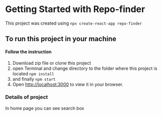 # Getting Started with Repo-finder

This project was created using
`npx create-react-app repo-finder`

## To run this project in your machine

#### Follow the instruction

1. Download zip file or clone this project
2. open Terminal and change directory to the folder where this project is located
   `npm install`
3. and finally
   `npm start`
4. Open [http://localhost:3000](http://localhost:3000) to view it in your browser.

### Details of project

In home page you can see search box
